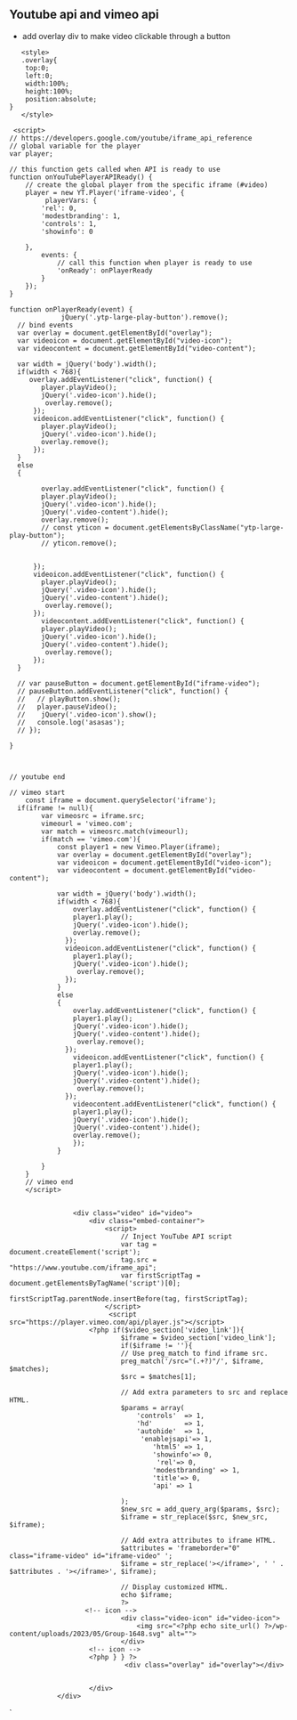## Youtube api and vimeo api
- add overlay div to make video clickable through a button
```
   <style>
   .overlay{
	top:0;
	left:0;
	width:100%;
	height:100%;
	position:absolute;
}
   </style>
```
```
 <script>
// https://developers.google.com/youtube/iframe_api_reference
// global variable for the player
var player;

// this function gets called when API is ready to use
function onYouTubePlayerAPIReady() {
    // create the global player from the specific iframe (#video)
    player = new YT.Player('iframe-video', {
         playerVars: {
        'rel': 0,
        'modestbranding': 1,
        'controls': 1,
        'showinfo': 0

    },
        events: {
            // call this function when player is ready to use
            'onReady': onPlayerReady
        }
    });
}

function onPlayerReady(event) {
             jQuery('.ytp-large-play-button').remove();
  // bind events
  var overlay = document.getElementById("overlay");
  var videoicon = document.getElementById("video-icon");
  var videocontent = document.getElementById("video-content");

  var width = jQuery('body').width();
  if(width < 768){
     overlay.addEventListener("click", function() {
        player.playVideo();
        jQuery('.video-icon').hide();          
         overlay.remove();
      });
      videoicon.addEventListener("click", function() {
        player.playVideo();
        jQuery('.video-icon').hide();
        overlay.remove();  
      });
  }
  else
  { 

        overlay.addEventListener("click", function() {
        player.playVideo();
        jQuery('.video-icon').hide();
        jQuery('.video-content').hide();
        overlay.remove();
        // const yticon = document.getElementsByClassName("ytp-large-play-button");
        // yticon.remove();
       
          
      });
      videoicon.addEventListener("click", function() {
        player.playVideo();
        jQuery('.video-icon').hide();
        jQuery('.video-content').hide();
         overlay.remove();  
      });
        videocontent.addEventListener("click", function() {
        player.playVideo();
        jQuery('.video-icon').hide();
        jQuery('.video-content').hide();
         overlay.remove();  
      });
  }

  // var pauseButton = document.getElementById("iframe-video");
  // pauseButton.addEventListener("click", function() {
  //   // playButton.show();
  //   player.pauseVideo();
  //    jQuery('.video-icon').show();
  //   console.log('asasas');
  // });
  
}



// youtube end

// vimeo start
    const iframe = document.querySelector('iframe');
  if(iframe != null){
        var vimeosrc = iframe.src;
        vimeourl = 'vimeo.com';
        var match = vimeosrc.match(vimeourl);
        if(match == 'vimeo.com'){
            const player1 = new Vimeo.Player(iframe);
            var overlay = document.getElementById("overlay");
            var videoicon = document.getElementById("video-icon");
            var videocontent = document.getElementById("video-content");

            var width = jQuery('body').width();
            if(width < 768){
                overlay.addEventListener("click", function() {
                player1.play();
                jQuery('.video-icon').hide();   
                overlay.remove();       
              });
              videoicon.addEventListener("click", function() {
                player1.play();
                jQuery('.video-icon').hide();
                 overlay.remove();   
              });
            }
            else
            {   
                overlay.addEventListener("click", function() {
                player1.play();
                jQuery('.video-icon').hide();  
                jQuery('.video-content').hide();     
                 overlay.remove();     
              });
                videoicon.addEventListener("click", function() {
                player1.play();
                jQuery('.video-icon').hide();
                jQuery('.video-content').hide();
                 overlay.remove(); 
              });
                videocontent.addEventListener("click", function() {
                player1.play();
                jQuery('.video-icon').hide();
                jQuery('.video-content').hide();
                overlay.remove();
                });
            }    

        }
    }  
    // vimeo end   
    </script>
 
  ```
  
  
                    <div class="video" id="video">
                        <div class="embed-container">
                            <script>
                                // Inject YouTube API script
                                var tag = document.createElement('script');
                                tag.src = "https://www.youtube.com/iframe_api";
                                var firstScriptTag = document.getElementsByTagName('script')[0];
                                firstScriptTag.parentNode.insertBefore(tag, firstScriptTag);
                            </script>
                             <script src="https://player.vimeo.com/api/player.js"></script>
                        <?php if($video_section['video_link']){
                                $iframe = $video_section['video_link'];
                                if($iframe != ''){
                                // Use preg_match to find iframe src.
                                preg_match('/src="(.+?)"/', $iframe, $matches);
                                $src = $matches[1];

                                // Add extra parameters to src and replace HTML.
                                $params = array(
                                    'controls'  => 1,
                                    'hd'        => 1,
                                    'autohide'  => 1,
                                     'enablejsapi'=> 1,
                                        'html5' => 1,
                                        'showinfo'=> 0,
                                         'rel'=> 0,
                                        'modestbranding' => 1,
                                        'title'=> 0,
                                        'api' => 1
                                        
                                );
                                $new_src = add_query_arg($params, $src);
                                $iframe = str_replace($src, $new_src, $iframe);

                                // Add extra attributes to iframe HTML.
                                $attributes = 'frameborder="0" class="iframe-video" id="iframe-video" ';
                                $iframe = str_replace('></iframe>', ' ' . $attributes . '></iframe>', $iframe);

                                // Display customized HTML.
                                echo $iframe;
                                ?>
                       <!-- icon -->
                                <div class="video-icon" id="video-icon">
                                    <img src="<?php echo site_url() ?>/wp-content/uploads/2023/05/Group-1648.svg" alt="">
                                </div> 
                        <!-- icon -->
                        <?php } } ?>
                                 <div class="overlay" id="overlay"></div>
                                       

                        </div>
                </div>
`
